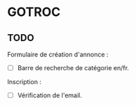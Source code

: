 # GOTROC

## TODO
Formulaire de création d'annonce :
- [ ] Barre de recherche de catégorie en/fr.
  
Inscription :
- [ ] Vérification de l'email.